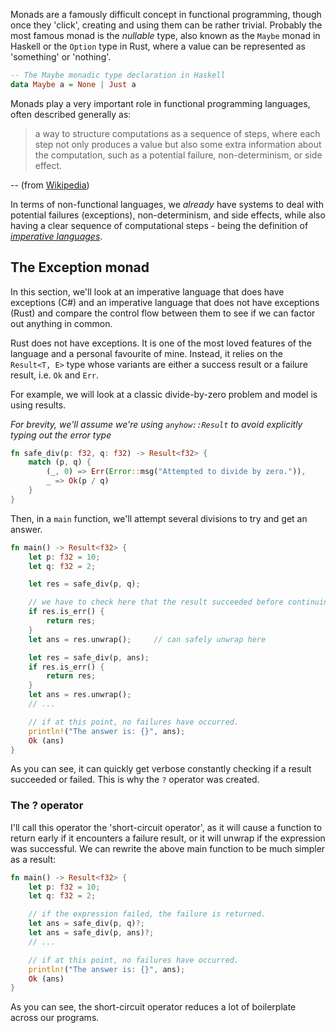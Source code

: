 Monads are a famously difficult concept in functional programming, though once they 'click', creating and using them can be rather trivial. Probably the most famous monad is the *nullable* type, also known as the `Maybe` monad in Haskell or the `Option` type in Rust, where a value can be represented as 'something' or 'nothing'.

```hs
-- The Maybe monadic type declaration in Haskell
data Maybe a = None | Just a
```

Monads play a very important role in functional programming languages, often described generally as:
> a way to structure computations as a sequence of steps, where each step not only produces a value but also some extra information about the computation, such as a potential failure, non-determinism, or side effect.

-- (from [Wikipedia](https://en.wikipedia.org/wiki/Monad_(functional_programming)))

In terms of non-functional languages, we *already* have systems to deal with potential failures (exceptions), non-determinism, and side effects, while also having a clear sequence of computational steps - being the definition of [*imperative languages*](https://en.wikipedia.org/wiki/Imperative_programming).

## The Exception monad

In this section, we'll look at an imperative language that does have exceptions (C#) and an imperative language that does not have exceptions (Rust) and compare the control flow between them to see if we can factor out anything in common.

Rust does not have exceptions. It is one of the most loved features of the language and a personal favourite of mine. Instead, it relies on the `Result<T, E>` type whose variants are either a success result or a failure result, i.e. `Ok` and `Err`.

For example, we will look at a classic divide-by-zero problem and model is using results.

*For brevity, we'll assume we're using `anyhow::Result` to avoid explicitly typing out the error type*

```rust
fn safe_div(p: f32, q: f32) -> Result<f32> {
    match (p, q) {
        (_, 0) => Err(Error::msg("Attempted to divide by zero.")),
        _ => Ok(p / q)
    }
}
```

Then, in a `main` function, we'll attempt several divisions to try and get an answer.

```rust
fn main() -> Result<f32> {
    let p: f32 = 10;
    let q: f32 = 2;

    let res = safe_div(p, q);

    // we have to check here that the result succeeded before continuing.
    if res.is_err() {
        return res;
    }
    let ans = res.unwrap();     // can safely unwrap here

    let res = safe_div(p, ans);
    if res.is_err() {
        return res;
    }
    let ans = res.unwrap();
    // ...

    // if at this point, no failures have occurred.
    println!("The answer is: {}", ans);
    Ok (ans)
}
```

As you can see, it can quickly get verbose constantly checking if a result succeeded or failed. This is why the `?` operator was created.

### The ? operator

I'll call this operator the 'short-circuit operator', as it will cause a function to return early if it encounters a failure result, or it will unwrap if the expression was successful. We can rewrite the above main function to be much simpler as a result:

```rust
fn main() -> Result<f32> {
    let p: f32 = 10;
    let q: f32 = 2;

    // if the expression failed, the failure is returned.
    let ans = safe_div(p, q)?;
    let ans = safe_div(p, ans)?;
    // ...

    // if at this point, no failures have occurred.
    println!("The answer is: {}", ans);
    Ok (ans)
}
```

As you can see, the short-circuit operator reduces a lot of boilerplate across our programs.